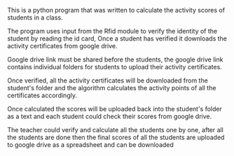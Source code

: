 This is a python program that was written to calculate the activity scores of students in a class.

The program uses input from the Rfid module to verify the identity of the student by reading the id card, Once a student has verified it downloads the activity certificates from google drive.

Google drive link must be shared before the students, the google drive link contains individual folders for students to upload their activity certificates.

Once verified, all the activity certificates will be downloaded from the student's folder and the algorithm calculates the activity points of all the certificates accordingly.

Once calculated the scores will be uploaded back into the student's folder as a text and each student could check their scores from google drive.

The teacher could verify and calculate all the students one by one, after all the students are done then the final scores of all the students are uploaded to google drive as a spreadsheet and can be downloaded
